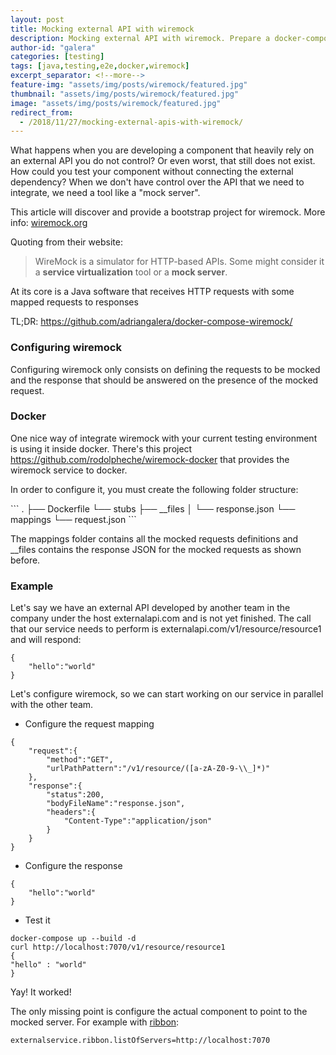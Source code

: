 ```yaml
---
layout: post
title: Mocking external API with wiremock
description: Mocking external API with wiremock. Prepare a docker-compose bootstrap project for wiremock. https://github.com/adriangalera/docker-compose-wiremock
author-id: "galera"
categories: [testing]
tags: [java,testing,e2e,docker,wiremock]
excerpt_separator: <!--more-->
feature-img: "assets/img/posts/wiremock/featured.jpg"
thumbnail: "assets/img/posts/wiremock/featured.jpg"
image: "assets/img/posts/wiremock/featured.jpg"
redirect_from:
  - /2018/11/27/mocking-external-apis-with-wiremock/
---
```

<p class="p1">What happens when you are developing a component that heavily rely on an external API you do not control? Or even worst, that still does not exist. How could you test your component without connecting the external dependency? When we don't have control over the API that we need to integrate, we need a tool like a "mock server".</p>
<p class="p1">This article will discover and provide a bootstrap project for wiremock. More info: <a href="http://wiremock.org/">wiremock.org</a></p>
<p><!--more--></p>
<p>Quoting from their website:</p>
<blockquote><p>WireMock is a simulator for HTTP-based APIs. Some might consider it a <strong>service virtualization</strong> tool or a <strong>mock server</strong>.</p></blockquote>
<p>At its core is a Java software that receives HTTP requests with some mapped requests to responses</p>
<p>TL;DR: <a href="https://github.com/adriangalera/docker-compose-wiremock/" target="_blank" rel="noopener">https://github.com/adriangalera/docker-compose-wiremock/</a></p>
<h3>Configuring wiremock</h3>
<p>Configuring wiremock only consists on defining the requests to be mocked and the response that should be answered on the presence of the mocked request.</p>
<h3>Docker</h3>
<p>One nice way of integrate wiremock with your current testing environment is using it inside docker. There's this project <a href="https://github.com/rodolpheche/wiremock-docker">https://github.com/rodolpheche/wiremock-docker</a> that provides the wiremock service to docker.</p>
<p>In order to configure it, you must create the following folder structure:</p>
```
.
├── Dockerfile
└── stubs
    ├── __files
    │   └── response.json
    └── mappings
        └── request.json
```

<p>The mappings folder contains all the mocked requests definitions and __files contains the response JSON for the mocked requests as shown before.</p>
<h3>Example</h3>
<p>Let's say we have an external API developed by another team in the company under the host externalapi.com and is not yet finished. The call that our service needs to perform is externalapi.com/v1/resource/resource1 and will respond:</p>

```
{
    "hello":"world"
}
```
<p>Let's configure wiremock, so we can start working on our service in parallel with the other team.</p>

- Configure the request mapping

```
{
    "request":{
        "method":"GET",
        "urlPathPattern":"/v1/resource/([a-zA-Z0-9-\\_]*)"
    },
    "response":{
        "status":200,
        "bodyFileName":"response.json",
        "headers":{
            "Content-Type":"application/json"
        }
    }
}
```
- Configure the response

```
{
    "hello":"world"
}
```

- Test it

```
docker-compose up --build -d
curl http://localhost:7070/v1/resource/resource1
{
"hello" : "world"
}
```

<p>Yay! It worked!</p>

<p>The only missing point is configure the actual component to point to the mocked server. For example with <a href="https://github.com/Netflix/ribbon">ribbon</a>:</p>

```
externalservice.ribbon.listOfServers=http://localhost:7070
```